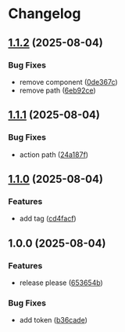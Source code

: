 # Changelog

## [1.1.2](https://github.com/davidshen84/dos2unix/compare/v1.1.1...v1.1.2) (2025-08-04)


### Bug Fixes

* remove component ([0de367c](https://github.com/davidshen84/dos2unix/commit/0de367cea329dab3bce46d6d612fdcd4d04840a2))
* remove path ([6eb92ce](https://github.com/davidshen84/dos2unix/commit/6eb92cecfb81f77bcda69a1dfa5bfbec7e7fd153))

## [1.1.1](https://github.com/davidshen84/dos2unix/compare/v1.1.0...v1.1.1) (2025-08-04)


### Bug Fixes

* action path ([24a187f](https://github.com/davidshen84/dos2unix/commit/24a187fc31b911d3163b8e7d3cde5b20328d8196))

## [1.1.0](https://github.com/davidshen84/dos2unix/compare/v1.0.0...v1.1.0) (2025-08-04)


### Features

* add tag ([cd4facf](https://github.com/davidshen84/dos2unix/commit/cd4facf75934c399359cb83b05e7ab47c7ae9aae))

## 1.0.0 (2025-08-04)


### Features

* release please ([653654b](https://github.com/davidshen84/dos2unix/commit/653654bf584c931af67a4e1d1e6c92662d6da792))


### Bug Fixes

* add token ([b36cade](https://github.com/davidshen84/dos2unix/commit/b36cadea12ab21ac5045ab4cc03f81577b22c611))
